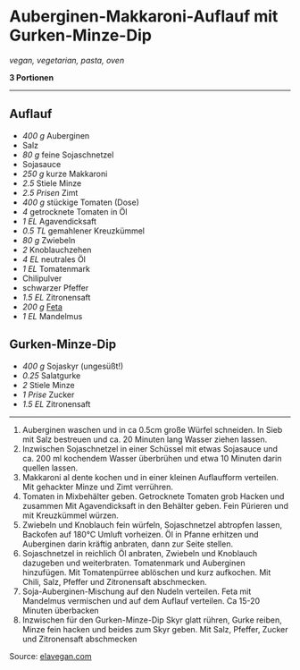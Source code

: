 # Auberginen-Makkaroni-Auflauf mit Gurken-Minze-Dip

*vegan, vegetarian, pasta, oven*

**3 Portionen**

---

## Auflauf

- *400 g* Auberginen
- Salz
- *80 g* feine Sojaschnetzel
- Sojasauce
- *250 g* kurze Makkaroni
- *2.5* Stiele Minze
- *2.5 Prisen* Zimt
- *400 g* stückige Tomaten (Dose)
- *4* getrocknete Tomaten in Öl
- *1 EL* Agavendicksaft
- *0.5 TL* gemahlener Kreuzkümmel
- *80 g* Zwiebeln
- *2* Knoblauchzehen
- *4 EL* neutrales Öl
- *1 EL* Tomatenmark
- Chilipulver
- schwarzer Pfeffer
- *1.5 EL* Zitronensaft
- *200 g* [Feta](../dasnessie/fetabasis.md)
- *1 EL* Mandelmus

## Gurken-Minze-Dip

- *400 g* Sojaskyr (ungesüßt!)
- *0.25* Salatgurke
- *2* Stiele Minze
- *1 Prise* Zucker
- *1.5 EL* Zitronensaft

---

1. Auberginen waschen und in ca 0.5cm große Würfel schneiden. In Sieb mit Salz bestreuen und ca. 20 Minuten lang Wasser ziehen lassen.
2. Inzwischen Sojaschnetzel in einer Schüssel mit etwas Sojasauce und ca. 200 ml kochendem Wasser überbrühen und etwa 10 Minuten darin quellen lassen.
3. Makkaroni al dente kochen und in einer kleinen Auflaufform verteilen. Mit gehackter Minze und Zimt verrühren.
4. Tomaten in Mixbehälter geben. Getrocknete Tomaten grob Hacken und zusammen Mit Agavendicksaft in den Behälter geben. Fein Pürieren und mit Kreuzkümmel würzen.
5. Zwiebeln und Knoblauch fein würfeln, Sojaschnetzel abtropfen lassen, Backofen auf 180°C Umluft vorheizen. Öl in Pfanne erhitzen und Auberginen darin kräftig anbraten, dann zur Seite stellen.
6. Sojaschnetzel in reichlich Öl anbraten, Zwiebeln und Knoblauch dazugeben und weiterbraten. Tomatenmark und Auberginen hinzufügen. Mit Tomatenpürree ablöschen und kurz aufkochen. Mit Chili, Salz, Pfeffer und Zitronensaft abschmecken.
7. Soja-Auberginen-Mischung auf den Nudeln verteilen. Feta mit Mandelmus vermischen und auf dem Auflauf verteilen. Ca 15-20 Minuten überbacken
8. Inzwischen für den Gurken-Minze-Dip Skyr glatt rühren, Gurke reiben, Minze fein hacken und beides zum Skyr geben. Mit Salz, Pfeffer, Zucker und Zitronensaft abschmecken

Source: [elavegan.com](https://elavegan.com/de/veganes-pilzrisotto-cremiges-rezept/)
